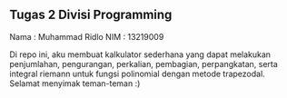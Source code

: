 ## Tugas 2 Divisi Programming
Nama : Muhammad Ridlo
NIM : 13219009

Di repo ini, aku membuat kalkulator sederhana yang dapat melakukan penjumlahan, pengurangan, perkalian, pembagian, perpangkatan, serta integral riemann untuk fungsi polinomial dengan metode trapezodal. Selamat menyimak teman-teman :)

